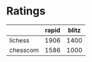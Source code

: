 # Ratings

|          | rapid | blitz |
|----------|-------|-------|
| lichess  | 1906 | 1400 |
| chesscom | 1586 | 1000 |
